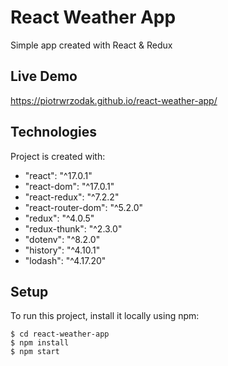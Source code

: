 # React Weather App

Simple app created with React & Redux

## Live Demo

https://piotrwrzodak.github.io/react-weather-app/

## Technologies

Project is created with:

- "react": "^17.0.1"
- "react-dom": "^17.0.1"
- "react-redux": "^7.2.2"
- "react-router-dom": "^5.2.0"
- "redux": "^4.0.5"
- "redux-thunk": "^2.3.0"
- "dotenv": "^8.2.0"
- "history": "^4.10.1"
- "lodash": "^4.17.20"

## Setup

To run this project, install it locally using npm:

```
$ cd react-weather-app
$ npm install
$ npm start
```
